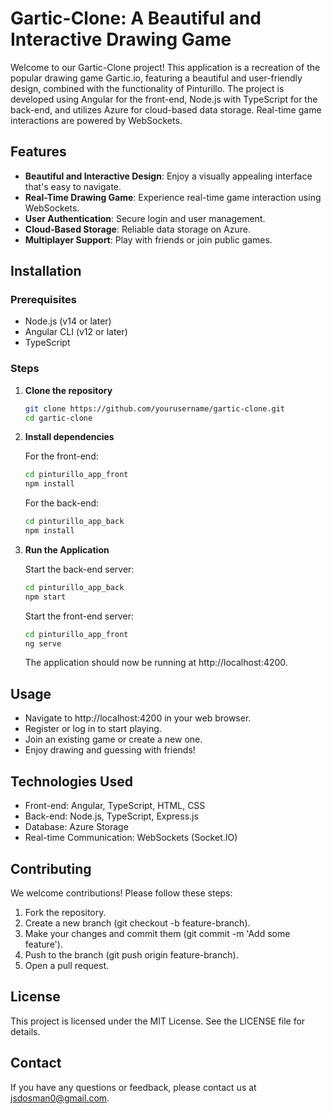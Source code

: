 # Gartic-Clone: A Beautiful and Interactive Drawing Game
Welcome to our Gartic-Clone project! This application is a recreation of the popular drawing game Gartic.io, featuring a beautiful and user-friendly design, combined with the functionality of Pinturillo. The project is developed using Angular for the front-end, Node.js with TypeScript for the back-end, and utilizes Azure for cloud-based data storage. Real-time game interactions are powered by WebSockets.

## Features
- **Beautiful and Interactive Design**: Enjoy a visually appealing interface that's easy to navigate.
- **Real-Time Drawing Game**: Experience real-time game interaction using WebSockets.
- **User Authentication**: Secure login and user management.
- **Cloud-Based Storage**: Reliable data storage on Azure.
- **Multiplayer Support**: Play with friends or join public games.

## Installation

### Prerequisites
- Node.js (v14 or later)
- Angular CLI (v12 or later)
- TypeScript

### Steps
1. **Clone the repository**
   ```bash
   git clone https://github.com/yourusername/gartic-clone.git
   cd gartic-clone
   ```
2. **Install dependencies**

   For the front-end:
   ```bash
   cd pinturillo_app_front
   npm install
   ```
   For the back-end:
   ```bash
   cd pinturillo_app_back
   npm install
   ```
3. **Run the Application**

   Start the back-end server:
   ```bash
   cd pinturillo_app_back
   npm start
   ```
   Start the front-end server:
   ```bash
   cd pinturillo_app_front
   ng serve
   ```
   The application should now be running at http://localhost:4200.

## Usage
- Navigate to http://localhost:4200 in your web browser.
- Register or log in to start playing.
- Join an existing game or create a new one.
- Enjoy drawing and guessing with friends!

## Technologies Used
- Front-end: Angular, TypeScript, HTML, CSS
- Back-end: Node.js, TypeScript, Express.js
- Database: Azure Storage
- Real-time Communication: WebSockets (Socket.IO)

## Contributing
We welcome contributions! Please follow these steps:

1. Fork the repository.
2. Create a new branch (git checkout -b feature-branch).
3. Make your changes and commit them (git commit -m 'Add some feature').
4. Push to the branch (git push origin feature-branch).
5. Open a pull request.

## License
This project is licensed under the MIT License. See the LICENSE file for details.

## Contact
If you have any questions or feedback, please contact us at jsdosman0@gmail.com.